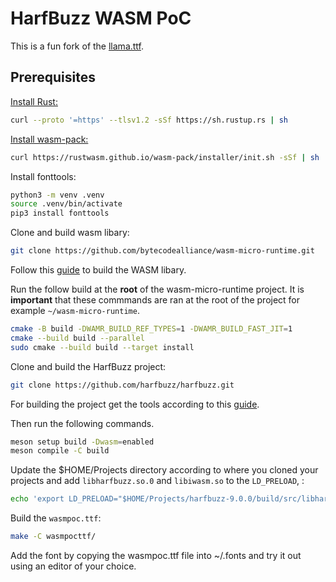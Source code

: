 # HarfBuzz WASM PoC

This is a fun fork of the [llama.ttf](https://github.com/fuglede/llama.ttf).

## Prerequisites

[Install Rust:](https://www.rust-lang.org/tools/install)

```bash
curl --proto '=https' --tlsv1.2 -sSf https://sh.rustup.rs | sh
```

[Install wasm-pack:](https://rustwasm.github.io/wasm-pack/installer/)

```bash
curl https://rustwasm.github.io/wasm-pack/installer/init.sh -sSf | sh
```

Install fonttools:

```bash
python3 -m venv .venv
source .venv/bin/activate
pip3 install fonttools
```

Clone and build wasm libary:
```bash
git clone https://github.com/bytecodealliance/wasm-micro-runtime.git

```
Follow this [guide](https://github.com/bytecodealliance/wasm-micro-runtime/blob/main/product-mini/README.md) to build the WASM libary.

Run the follow build at the **root** of the wasm-micro-runtime project. It is **important** that these commmands are ran at the root of the project for example ` ~/wasm-micro-runtime `. 
```bash
cmake -B build -DWAMR_BUILD_REF_TYPES=1 -DWAMR_BUILD_FAST_JIT=1
cmake --build build --parallel
sudo cmake --build build --target install
```
Clone and build the HarfBuzz project:
```bash
git clone https://github.com/harfbuzz/harfbuzz.git
```
For building the project get the tools according to this [guide](https://harfbuzz.github.io/building.html).

Then run the following commands.

```bash
meson setup build -Dwasm=enabled
meson compile -C build
```

Update the $HOME/Projects directory according to where you cloned your projects and add `libharfbuzz.so.0` and `libiwasm.so` to the `LD_PRELOAD`, :

```bash
echo 'export LD_PRELOAD="$HOME/Projects/harfbuzz-9.0.0/build/src/libharfbuzz.so.0 $HOME/Projects/wasm-micro-runtime-WAMR-2.1.1/product-mini/platforms/linux/build/libiwasm.so"' >> ~/.bashrc
```

Build the `wasmpoc.ttf`:

```bash
make -C wasmpocttf/
```

Add the font by copying the wasmpoc.ttf file into ~/.fonts and try it out using an editor of your choice.
